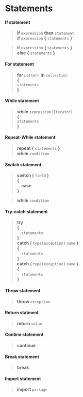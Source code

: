 # Statements



#### If statement
> **if** `expression` **then** `statement`\
> **if** `expression` **{** `statements` **}**

> **if** `expression` **{** `statements` **}**\
> **else**  **{** `statements` **}**
#### For statement
>**for** `pattern` **in** `collection`\
>**{**\
>       `statements`\
> **}**

#### While statement
>**while** `expression(Iterator)`\
>**{**\
>       `statements`\
> **}**

#### Repeat-While statement
>**repeat** **{** `statements` **}**\
> **while** `condition`
#### Switch statement
>**switch** **(** `field` **)** \
>**{** \
&emsp;**case**\
> **}**

> **while** `condition`
#### Try-catch statement
>**try** \
>**{** \
&emsp;`statements`\
> **}**\
>**catch** **(** `type(exception)` `name` **)**\
>**{** \
&emsp;`statements`\
> **}**\
>**catch** **(** `type(exception)` `name` **)**\
>**{** \
&emsp;`statements`\
> **}**
#### Throw statement
> **throw** `exception`
#### Return statment
> **return** `value`
#### Contine statement
> **continue**
#### Break statement
> **break**

#### Import statement
> **import** `package`